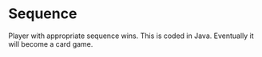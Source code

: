 Sequence
========

Player with appropriate sequence wins. This is coded in Java. Eventually it will become a card game. 
